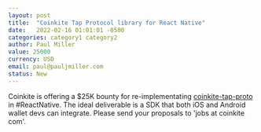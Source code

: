 ```yaml
---
layout: post
title:  "Coinkite Tap Protocol library for React Native"
date:   2022-02-16 01:01:01 -0500
categories: category1 category2
author: Paul Miller
value: 25000
currency: USD
email: paul@pauljmiller.com
status: New
---
```


Coinkite is offering a $25K bounty for re-implementating [coinkite-tap-proto](https://dev.coinkite.cards) in #ReactNative. The ideal deliverable is a SDK that both iOS and Android wallet devs can integrate. Please send your proposals to  'jobs at coinkite com'.

